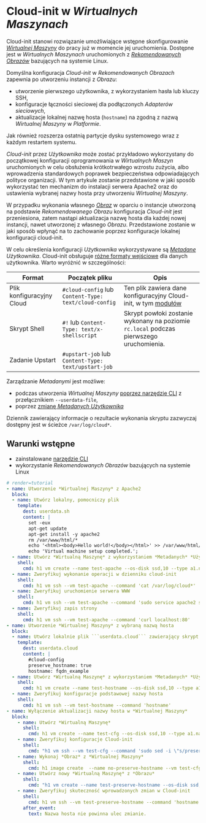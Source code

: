 # Cloud-init w *Wirtualnych Maszynach*

Cloud-init stanowi rozwiązanie umożliwiające wstępne skonfigurowanie *[Wirtualnej Maszyny](/resource/compute/virtual-machine.md)* do pracy już w momencie jej uruchomienia. Dostępne jest w *Wirtualnych Maszynach* uruchomionych z *[Rekomendowanych Obrazów](/platform/recommended-images.md)* bazujących na systemie Linux.

Domyślna konfiguracja *Cloud-init* w *Rekomendowanych Obrazach* zapewnia po utworzeniu instancji z *Obrazu*:

* utworzenie pierwszego użytkownika, z wykorzystaniem hasła lub kluczy SSH,
* konfiguracje łączności sieciowej dla podłączonych *Adapterów sieciowych*,
* aktualizacje lokalnej nazwę hosta (```hostname```) na zgodną z nazwą *Wirtualnej Maszyny* w *Platformie*.

Jak również rozszerza ostatnią partycje dysku systemowego wraz z każdym restartem systemu.

*Cloud-init* przez *Użytkownika* może zostać przykładowo wykorzystany do początkowej konfiguracji oprogramowania w *Wirtualnych Maszyn* uruchomionych w celu obsłużenia krótkotrwałego wzrostu zużycia, albo wprowadzenia standardowych poprawek bezpieczeństwa odpowiadających polityce organizacji. W tym artykule zostanie przedstawione w jaki sposób wykorzystać ten mechanizm do instalacji serwera Apache2 oraz do ustawienia wybranej nazwy hosta przy utworzeniu *Wirtualnej Maszyny*.

W przypadku wykonania własnego *[Obraz](/resource/storage/image.md)* w oparciu o instancje utworzoną na podstawie *Rekomendowanego Obrazu* konfiguracja *Cloud-init* jest przeniesiona, zatem nastąpi aktualizacja nazwę hosta dla każdej nowej instancji, nawet utworzonej z własnego *Obrazu*. Przedstawione zostanie w jaki sposób wpłynąć na to zachowanie poprzez konfiguracje lokalnej konfiguracji cloud-init. 

W celu określenia konfiguracji *Użytkownika* wykorzystywane są *[Metadane](/resource/compute/virtual-machine.md#metadane)* *Użytkownika*. Cloud-init obsługuje [różne formaty wejściowe](https://cloudinit.readthedocs.io/en/latest/topics/format.html#user-data-formats) dla danych użytkownika. Warto wyróżnić w szczególności:

Format                    | Początek pliku                                                | Opis
------------------------- | ------------------------------------------------------------- | ---
Plik konfiguracyjny Cloud | ```#cloud-config``` lub ```Content-Type: text/cloud-config``` |	Ten plik zawiera dane konfiguracyjny Cloud-init, w tym [modułów](https://cloudinit.readthedocs.io/en/latest/topics/modules.html)
Skrypt Shell              |	```#!``` lub ```Content-Type: text/x-shellscript```           | Skrypt powłoki zostanie wykonany na poziomie ```rc.local``` podczas pierwszego uruchomienia.
Zadanie Upstart           | ```#upstart-job``` lub ```Content-Type: text/upstart-job```

Zarządzanie *Metadanymi* jest możliwe:

- podczas utworzenia *Wirtualnej Maszyny* [poprzez narzędzie CLI](/h1-cli/vm.md) z przełącznikiem ```--userdata-file```,
- poprzez [zmianę *Metadanych* *Użytkownika*](/guide/compute/virtual-machine/usermetadata-change.md)

Dziennik zawierający informacje o rezultacie wykonania skryptu zazwyczaj dostępny jest w ścieżce ```/var/log/cloud*```.

## Warunki wstępne

* zainstalowane [narzędzie CLI](/h1-cli/index.md)
* wykorzystanie *Rekomendowanych Obrazów* bazujących na systemie Linux

<!--
Utwórz lokalnie plik ```userdata.sh``` zawierający skrypt instalacyjny:

```#!/bin/bash
set -eux
apt-get update
apt-get install -y apache2
rm /var/www/html/*
echo '<html><body>Hello world!</body></html>' >> /var/www/html/index.html
echo 'Virtual machine setup completed.';
```

Utwórz *Wirtualną Maszynę* z wykorzystaniem *Metadanych* *Użytkownika* z pliku ```userdata.sh``:

```bash
h1 vm create --name test-apache --os-disk ssd,10 --type a1.nano --image ubuntu --ssh my-ssh --userdata-file ./userdata.sh
```

Zweryfikuj wykonanie operacji w dzienniku ```cloud-init```:

```bash
h1 vm ssh --vm test-apache --command 'cat /var/log/cloud*'
```

Zweryfikuj uruchomienie serwera WWW:

```bash
h1 vm ssh --vm test-apache --command 'sudo service apache2 status'
```

Zweryfikuj zapis strony:

```bash
h1 vm ssh --vm test-apache --command 'curl localhost:80'
```
-->

```yaml
# render=tutorial
- name: Utworzenie *Wirtualnej Maszyny* z Apache2
  block:
  - name: Utwórz lokalny, pomocniczy plik
    template:
      dest: userdata.sh
      content: |
        set -eux
        apt-get update
        apt-get install -y apache2
        rm /var/www/html/*
        echo '<html><body>Hello world!</body></html>' >> /var/www/html/index.html
        echo 'Virtual machine setup completed.';
  - name: Utwórz *Wirtualną Maszynę* z wykorzystaniem *Metadanych* *Użytkownika* z pliku ```userdata.sh```
    shell:
      cmd: h1 vm create --name test-apache --os-disk ssd,10 --type a1.nano --image ubuntu --ssh my-ssh --userdata-file ./userdata.sh
  - name: Zweryfikuj wykonanie operacji w dzienniku cloud-init
    shell:
      cmd: h1 vm ssh --vm test-apache --command 'cat /var/log/cloud*'
  - name: Zweryfikuj uruchomienie serwera WWW
    shell: 
      cmd: h1 vm ssh --vm test-apache --command 'sudo service apache2 status'
  - name: Zweryfikuj zapis strony
    shell:
      cmd: h1 vm ssh --vm test-apache --command 'curl localhost:80'
- name: Utworzenie *Wirtualnej Maszyny* z wybraną nazwą hosta
  block:
  - name: Utwórz lokalnie plik ```userdata.cloud``` zawierający skrypt instalacyjny
    template: 
      dest: userdata.cloud
      content: |
        #cloud-config
        preserve_hostname: true
        hostname: fqdn_example
  - name: Utwórz *Wirtualną Maszynę* z wykorzystaniem *Metadanych* *Użytkownika* z pliku ```userdata.sh```
    shell:
      cmd: h1 vm create --name test-hostname --os-disk ssd,10 --type a1.nano --image ubuntu --ssh my-ssh --userdata-file ./userdata.cloud
  - name: Zweryfikuj konfiguracje podstawowej nazwy hosta
    shell:
      cmd: h1 vm ssh --vm test-hostname --command 'hostname'
- name: Wyłączenie aktualizacji nazwy hosta w *Wirtualnej Maszyny*
  block: 
    - name: Utwórz *Wirtualną Maszynę*
      shell:
        cmd: h1 vm create --name test-cfg --os-disk ssd,10 --type a1.nano --image ubuntu --ssh my-ssh
    - name: Zweryfikuj konfiguracje Cloud-init
      shell:
        cmd: "h1 vm ssh --vm test-cfg --command 'sudo sed -i \"s/preserve_hostname: .*/preserve_hostname: true/g\" /etc/cloud/cloud.cfg'"
    - name: Wykonaj *Obraz* z *Wirtualnej Maszyny*
      shell:
        cmd: h1 image create  --name no-preserve-hostname --vm test-cfg
    - name: Utwórz nowy *Wirtualną Maszynę* z *Obrazu*
      shell:
        cmd: "h1 vm create --name test-preserve-hostname --os-disk ssd,10 --type a1.nano --image no-preserve-hostname --ssh my-ssh"
    - name: Zweryfikuj skuteczność wprowadzonych zmian w Cloud-init
      shell:
        cmd: h1 vm ssh --vm test-preserve-hostname --command 'hostname'
      after_event:
        text: Nazwa hosta nie powinna ulec zmianie.
```